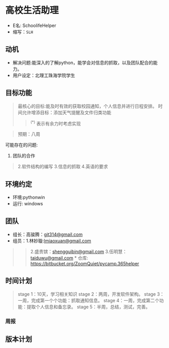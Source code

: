 # 高校生活助理 #
  * E名: SchoolifeHelper
  * 缩写：`SLH`


## 动机 ##
  * 解决问题:能深入的了解python，能学会对信息的抓取，以及团队配合的能力。
  * 用户设定：北理工珠海学院学生

## 目标功能 ##
> 最核心的目标:能及时有效的获取校园通知，个人信息并进行日程安排。
> 时间允许增添目标：添加天气提醒及文件归类功能
> > <sup>(*)</sup> 表示有余力时考虑实现

> 预期：八周

可能存在的问题:

  1. 团队的合作
> 2.软件结构的编写
> 3.信息的抓取
> 4.英语的要求

## 环境约定 ##
  * 环境:pythonwin
  * 运行: windows


## 团队 ##
  * 组长：高骏腾：gjt314@gmail.com
  * 组员：1.林妙璇:lmiaoxuan@gmail.com
> > 2.盛贵镔：shengguibin@gmail.com
> > 3.伍明慧：taiduwu@gmail.com
    * 仓库: https://bitbucket.org/ZoomQuiet/pycamp.365helper

## 时间计划 ##

> stage 1：10天，学习相关知识
> stage 2：两周，开发软件架构。
> stage 3：一周，完成第一个个功能：抓取通知信息。
> stage 4：一周，完成第二个功能：提取个人信息和备忘录。
> stage 5：半周，总结，测试，完善。

### 周报 ###

## 版本计划 ##